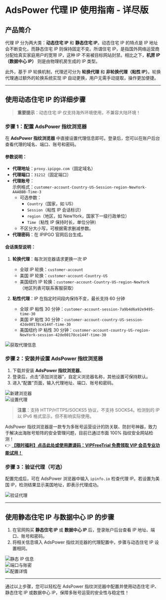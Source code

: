 # AdsPower 代理 IP 使用指南 - 详尽版

## 产品简介

代理 IP 分为两大类：**动态住宅 IP** 和 **静态住宅 IP**。动态住宅 IP 的特点是 IP 地址会不断变化，而静态住宅 IP 则保持固定不变。所谓住宅 IP，是指国外网络运营商分配给真实家庭用户的宽带 IP，这种 IP 不易被目标网站封禁。相比之下，**机房 IP（数据中心 IP）** 则是由物理机房生成的 IP 类型。

此外，基于 IP 轮换机制，代理还可分为 **轮换代理** 和 **非轮换代理（粘性 IP）**。轮换代理通过额外的轮换系统实现 IP 自动更换，用户无需手动提取，操作更加便捷。

---

## 使用动态住宅 IP 的详细步骤

> **重要提示**：动态住宅 IP 仅支持海外环境使用，不兼容大陆环境！

### 步骤 1：配置 AdsPower 指纹浏览器

在 **AdsPower 指纹浏览器** 中直接设置代理信息即可。登录后，您可以在账户后台查看代理的域名、端口、账号和密码。

#### 参数说明：
- **代理地址**：`proxy.ipipgo.com`（固定域名）
- **代理端口**：`31212`（固定端口）
- **代理账号**：  
  示例格式：`customer-account-Country-US-Session-region-NewYork-AAABBB-Time-3`  
  - 可选参数：  
    - `Country`（国家，如 US）  
    - `Session`（粘性 IP 会话标识）  
    - `region`（地区，如 NewYork，国家下一级行政单位）  
    - `Time`（粘性 IP 保持时长，单位分钟）  
  - 不区分大小写，可根据需求删减参数。
- **代理密码**：在 IPIPGO 官网后台生成。

#### 会话类型说明：
1. **轮换代理**：每次浏览器请求更换一次 IP  
   - 全球 IP 轮换：`customer-account`  
   - 美国 IP 轮换：`customer-account-Country-US`  
   - 美国纽约 IP 轮换：`customer-account-Country-US-region-NewYork`  
     （地区列表可联系客服获取）

2. **粘性代理**：IP 在指定时间段内保持不变，最长支持 60 分钟  
   - 全球 IP 粘性 30 分钟：`customer-account-session-7a9b4d6a92e9495-time-30`  
   - 美国 IP 粘性 30 分钟：`customer-account-country-US-session-42de00178ce144f-time-30`  
   - 美国纽约 IP 粘性 30 分钟：`customer-account-country-US-region-NewYork-session-42de00178ce144f-time-30`

![获取代理信息](https://198301.xyz/img/506844386263348.webp)

### 步骤 2：安装并设置 AdsPower 指纹浏览器

1. 下载并安装 **AdsPower 指纹浏览器**。
2. 登录后，点击“添加浏览器”，自定义浏览器名称，其他设置可保持默认。
3. 进入“配置”页面，输入代理地址、端口、账号和密码。

![新建浏览器](https://198301.xyz/img/280141571045.webp)  
![设置代理](https://198301.xyz/img/38318858670708.webp)

> **注意**：支持 HTTP/HTTPS/SOCKS5 协议，不支持 SOCKS4。检测到的 IP 以 IPv6 格式显示，但不影响实际使用。

AdsPower 指纹浏览器是一款专为多账号运营设计的防关联、防封号神器，致力于解决出海账号矩阵的安全管理问题，目前已通过市面 100% 指纹安全网站检测！  
👉 [**【限时福利】点击此处或使用邀请码：VIPFreeTrial 免费领取 VIP 会员专业功能试用！**](https://bit.ly/adspower_free)

### 步骤 3：验证代理（可选）

配置完成后，可在 AdsPower 浏览器中输入 `ipinfo.io` 检查代理 IP。若设置为美国 IP，检测结果显示美国地址，即表示代理成功。

![验证代理](https://198301.xyz/img/0407083301.webp)

---

## 使用静态住宅 IP 与数据中心 IP 的步骤

1. 在官网购买 **静态住宅 IP** 或 **数据中心 IP** 后，登录账户后台查看 IP 地址、端口、账号和密码。
2. 将相关信息填入 AdsPower 指纹浏览器的代理配置中，步骤与动态住宅 IP 设置相同。

![静态 IP 信息](https://198301.xyz/img/02728199644.webp)  
![端口与账密](https://198301.xyz/img/514705021486.webp)  
![配置详情](https://198301.xyz/img/5710317014.webp)

---

通过以上步骤，您可以轻松在 AdsPower 指纹浏览器中配置并使用动态住宅 IP、静态住宅 IP 或数据中心 IP，保障多账号运营的安全性与稳定性！